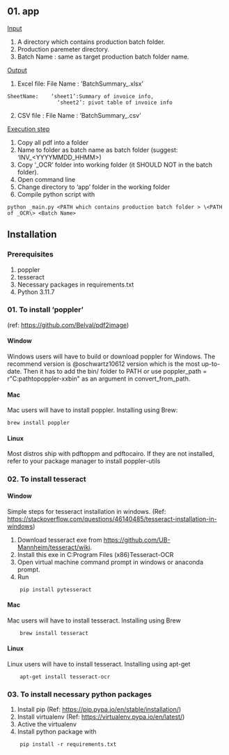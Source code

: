## 01. app
<ins>Input</ins>
1. A directory which contains production batch folder. 
2. Production paremeter directory.
3. Batch Name : same as target production batch folder name.

<ins>Output</ins>
1. Excel file: File Name : ’BatchSummary\_<Batch Name>.xlsx’
```
SheetName:    ‘sheet1’:Summary of invoice info, 
		        ‘sheet2’: pivot table of invoice info
```
2. CSV file : File Name : ’BatchSummary\_<Batch Name>.csv’

<ins>Execution step</ins>
1. Copy all pdf into a folder
2. Name to folder as batch name as batch folder (suggest: ‘INV\_\<YYYYMMDD\_HHMM\>)
3. Copy ‘\_OCR’ folder into working folder (it SHOULD NOT in the batch folder).
4. Open command line
5. Change directory to ‘app’ folder in the working folder
6. Compile python script with
```
python _main.py <PATH which contains production batch folder > \<PATH of _OCR\> <Batch Name> 
```

## Installation
### Prerequisites
1. poppler
3. tesseract
4. Necessary packages in requirements.txt
4. Python 3.11.7

### 01. To install ‘poppler’ 
(ref: https://github.com/Belval/pdf2image)
	
#### **Window**
Windows users will have to build or download poppler for Windows. The recommend version is  @oschwartz10612 version which is the most up-to-date. Then it has to add the bin/ folder to PATH or use poppler\_path = r"C:pathtopoppler-xxbin" as an argument in convert\_from\_path.

#### **Mac**
Mac users will have to install poppler. Installing using Brew:

	brew install poppler

#### **Linux**
Most distros ship with pdftoppm and pdftocairo. If they are not installed, refer to your package manager to install poppler-utils


### 02. To install tesseract
#### **Window**
Simple steps for tesseract installation in windows. (Ref: https://stackoverflow.com/questions/46140485/tesseract-installation-in-windows)
1. Download tesseract exe from https://github.com/UB-Mannheim/tesseract/wiki.
2. Install this exe in C:Program Files (x86)Tesseract-OCR
3. Open virtual machine command prompt in windows or anaconda prompt.
4. Run 
```	
    pip install pytesseract
```	

#### **Mac**
Mac users will have to install tesseract. Installing using Brew
```		    
    brew install tesseract
```	

#### **Linux**
Linux users will have to install tesseract. Installing using apt-get
```		
    apt-get install tesseract-ocr
```	

### 03. To install necessary python packages
1. Install pip (Ref: https://pip.pypa.io/en/stable/installation/)
2. Install virtualenv  (Ref: https://virtualenv.pypa.io/en/latest/)
3. Active the virtualenv
4. Install python package with
```	
    pip install -r requirements.txt
```

